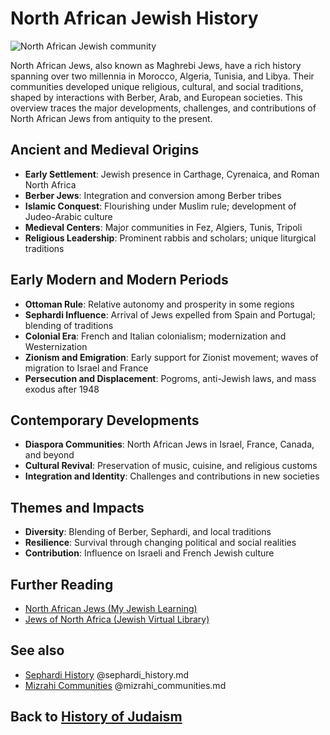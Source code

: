 # North African Jewish History

![North African Jewish community](north_african_jews.jpg)

North African Jews, also known as Maghrebi Jews, have a rich history spanning over two millennia in Morocco, Algeria, Tunisia, and Libya. Their communities developed unique religious, cultural, and social traditions, shaped by interactions with Berber, Arab, and European societies. This overview traces the major developments, challenges, and contributions of North African Jews from antiquity to the present.

## Ancient and Medieval Origins

- **Early Settlement**: Jewish presence in Carthage, Cyrenaica, and Roman North Africa
- **Berber Jews**: Integration and conversion among Berber tribes
- **Islamic Conquest**: Flourishing under Muslim rule; development of Judeo-Arabic culture
- **Medieval Centers**: Major communities in Fez, Algiers, Tunis, Tripoli
- **Religious Leadership**: Prominent rabbis and scholars; unique liturgical traditions

## Early Modern and Modern Periods

- **Ottoman Rule**: Relative autonomy and prosperity in some regions
- **Sephardi Influence**: Arrival of Jews expelled from Spain and Portugal; blending of traditions
- **Colonial Era**: French and Italian colonialism; modernization and Westernization
- **Zionism and Emigration**: Early support for Zionist movement; waves of migration to Israel and France
- **Persecution and Displacement**: Pogroms, anti-Jewish laws, and mass exodus after 1948

## Contemporary Developments

- **Diaspora Communities**: North African Jews in Israel, France, Canada, and beyond
- **Cultural Revival**: Preservation of music, cuisine, and religious customs
- **Integration and Identity**: Challenges and contributions in new societies

## Themes and Impacts

- **Diversity**: Blending of Berber, Sephardi, and local traditions
- **Resilience**: Survival through changing political and social realities
- **Contribution**: Influence on Israeli and French Jewish culture

## Further Reading
- [North African Jews (My Jewish Learning)](https://www.myjewishlearning.com/article/north-african-jews/)
- [Jews of North Africa (Jewish Virtual Library)](https://www.jewishvirtuallibrary.org/jews-of-north-africa)

## See also
- [Sephardi History](./sephardi_history.md) @sephardi_history.md
- [Mizrahi Communities](./mizrahi_communities.md) @mizrahi_communities.md

## Back to [History of Judaism](./README.md)
